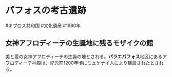 # パフォスの考古遺跡
#キプロス共和国 #文化遺産 #1980年 
## 女神アフロディーテの生誕地に残るモザイクの館
美と愛の女神アフロディーテの生誕の地とされる。**パラエパフォス**地区にあるアフロディーテ神殿は、紀元前1200年頃にミュケナイ人により建設されたとされる。